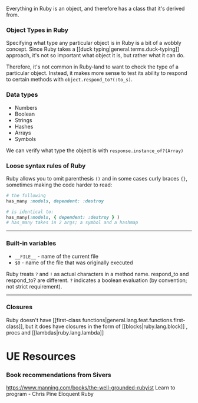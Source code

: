 
Everything in Ruby is an object, and therefore has a class that it's derived from.

### Object Types in Ruby
Specifying what type any particular object is in Ruby is a bit of a wobbly concept. Since Ruby takes a [[duck typing|general.terms.duck-typing]] approach, it's not so important what object it is, but rather what it can do.

Therefore, it's not common in Ruby-land to want to check the type of a particular object. Instead, it makes more sense to test its ability to respond to certain methods with `object.respond_to?(:to_s)`.

### Data types
- Numbers
- Boolean
- Strings
- Hashes
- Arrays
- Symbols

We can verify what type the object is with `response.instance_of?(Array)`

### Loose syntax rules of Ruby
Ruby allows you to omit parenthesis `()` and in some cases curly braces `{}`, sometimes making the code harder to read:
```rb
# the following
has_many :models, dependent: :destroy

# is identical to:
has_many(:models, { dependent: :destroy } )
# has_many takes in 2 args; a symbol and a hashmap
```

* * *

### Built-in variables
- `__FILE__` - name of the current file
- `$0` - name of the file that was originally executed

Ruby treats `?` and `!` as actual characters in a method name. respond_to and respond_to? are different. `?` indicates a boolean evaluation (by convention; not strict requirement).

* * *

### Closures
Ruby doesn't have [[first-class functions|general.lang.feat.functions.first-class]], but it does have closures in the form of [[blocks|ruby.lang.block]] , procs and [[lambdas|ruby.lang.lambda]]

# UE Resources

### Book recommendations from Sivers
https://www.manning.com/books/the-well-grounded-rubyist
Learn to program - Chris Pine
Eloquent Ruby